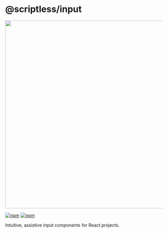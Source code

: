 
# @scriptless/input

<img src="https://siteless.co/assets/image/5710239819104256" width="600" />

[![npm](https://img.shields.io/npm/dt/@scriptless/input.svg?style=flat-square)](https://www.npmjs.com/package/@scriptless/input)
[![npm](https://img.shields.io/npm/v/@scriptless/input.svg?style=flat-square)](https://www.npmjs.com/package/@scriptless/input)

Intuitive, assistive input components for React projects.
